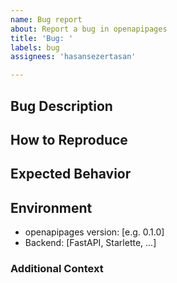```yaml
---
name: Bug report
about: Report a bug in openapipages
title: 'Bug: '
labels: bug
assignees: 'hasansezertasan'

---
```

## Bug Description

<!--
This issue tracker is a tool to address bugs in openapipages itself.
Please use GitHub Discussions for questions about your own code.

Replace this comment with a clear outline of what the bug is.
-->

## How to Reproduce

<!--
Describe how to replicate the bug.

Please provide a minimal reproducible example that developers can run to investigate the problem.
You can find help for creating such an example [here](https://stackoverflow.com/help/minimal-reproducible-example).

Here is an example of a minimal reproducible example:

```python
# /// script
# requires-python = ">=3.8"
# dependencies = [
#     "openapipages==0.1.0",
#     "fastapi",
#     "uvicorn",
# ]
# ///
from typing import Dict

import uvicorn
from fastapi import FastAPI
from fastapi.responses import HTMLResponse

from openapipages import ReDoc

app = FastAPI(redoc_url=None)


@app.get("/")
def root() -> Dict[str, str]:
    """Root of the application."""
    return {"Hello": "World"}


@app.get("/redoc", response_class=HTMLResponse, include_in_schema=False)
def get_redoc() -> str:
    """Redoc."""
    0/0  # This will raise a ZeroDivisionError
    return ReDoc(title="ReDoc").render()


if __name__ == "__main__":
    uvicorn.run(app, host="0.0.0.0", port=8000)
```

Include the full traceback if there was an exception. For example:

```shell
INFO:     Started server process [19961]
INFO:     Waiting for application startup.
INFO:     Application startup complete.
INFO:     Uvicorn running on http://0.0.0.0:8000 (Press CTRL+C to quit)
INFO:     127.0.0.1:56096 - "GET /redoc HTTP/1.1" 500 Internal Server Error
ERROR:    Exception in ASGI application
Traceback (most recent call last):
  File "/Users/hasansezertasan/openapipages/.venv/lib/python3.8/site-packages/uvicorn/protocols/http/h11_impl.py", line 403, in run_asgi
    result = await app(  # type: ignore[func-returns-value]
  File "/Users/hasansezertasan/openapipages/.venv/lib/python3.8/site-packages/uvicorn/middleware/proxy_headers.py", line 60, in __call__
    return await self.app(scope, receive, send)
  File "/Users/hasansezertasan/openapipages/.venv/lib/python3.8/site-packages/fastapi/applications.py", line 1054, in __call__
    await super().__call__(scope, receive, send)
  File "/Users/hasansezertasan/openapipages/.venv/lib/python3.8/site-packages/starlette/applications.py", line 112, in __call__
    await self.middleware_stack(scope, receive, send)
  File "/Users/hasansezertasan/openapipages/.venv/lib/python3.8/site-packages/starlette/middleware/errors.py", line 187, in __call__
    raise exc
  File "/Users/hasansezertasan/openapipages/.venv/lib/python3.8/site-packages/starlette/middleware/errors.py", line 165, in __call__
    await self.app(scope, receive, _send)
  File "/Users/hasansezertasan/openapipages/.venv/lib/python3.8/site-packages/starlette/middleware/exceptions.py", line 62, in __call__
    await wrap_app_handling_exceptions(self.app, conn)(scope, receive, send)
  File "/Users/hasansezertasan/openapipages/.venv/lib/python3.8/site-packages/starlette/_exception_handler.py", line 53, in wrapped_app
    raise exc
  File "/Users/hasansezertasan/openapipages/.venv/lib/python3.8/site-packages/starlette/_exception_handler.py", line 42, in wrapped_app
    await app(scope, receive, sender)
  File "/Users/hasansezertasan/openapipages/.venv/lib/python3.8/site-packages/starlette/routing.py", line 715, in __call__
    await self.middleware_stack(scope, receive, send)
  File "/Users/hasansezertasan/openapipages/.venv/lib/python3.8/site-packages/starlette/routing.py", line 735, in app
    await route.handle(scope, receive, send)
  File "/Users/hasansezertasan/openapipages/.venv/lib/python3.8/site-packages/starlette/routing.py", line 288, in handle
    await self.app(scope, receive, send)
  File "/Users/hasansezertasan/openapipages/.venv/lib/python3.8/site-packages/starlette/routing.py", line 76, in app
    await wrap_app_handling_exceptions(app, request)(scope, receive, send)
  File "/Users/hasansezertasan/openapipages/.venv/lib/python3.8/site-packages/starlette/_exception_handler.py", line 53, in wrapped_app
    raise exc
  File "/Users/hasansezertasan/openapipages/.venv/lib/python3.8/site-packages/starlette/_exception_handler.py", line 42, in wrapped_app
    await app(scope, receive, sender)
  File "/Users/hasansezertasan/openapipages/.venv/lib/python3.8/site-packages/starlette/routing.py", line 73, in app
    response = await f(request)
  File "/Users/hasansezertasan/openapipages/.venv/lib/python3.8/site-packages/fastapi/routing.py", line 302, in app
    raw_response = await run_endpoint_function(
  File "/Users/hasansezertasan/openapipages/.venv/lib/python3.8/site-packages/fastapi/routing.py", line 215, in run_endpoint_function
    return await run_in_threadpool(dependant.call, **values)
  File "/Users/hasansezertasan/openapipages/.venv/lib/python3.8/site-packages/starlette/concurrency.py", line 37, in run_in_threadpool
    return await anyio.to_thread.run_sync(func)
  File "/Users/hasansezertasan/openapipages/.venv/lib/python3.8/site-packages/anyio/to_thread.py", line 56, in run_sync
    return await get_async_backend().run_sync_in_worker_thread(
  File "/Users/hasansezertasan/openapipages/.venv/lib/python3.8/site-packages/anyio/_backends/_asyncio.py", line 2364, in run_sync_in_worker_thread
    return await future
  File "/Users/hasansezertasan/openapipages/.venv/lib/python3.8/site-packages/anyio/_backends/_asyncio.py", line 864, in run
    result = context.run(func, *args)
  File "main.py", line 28, in get_redoc
    0/0
ZeroDivisionError: division by zero
```
-->

## Expected Behavior

<!--
Describe the expected behavior that should have happened but didn't.
-->

## Environment

<!--
You can skip this section if you have provided a minimal reproducible example that includes the
environment information as part of the code snippet (inline metadata).

Otherwise, please complete the following information

Read more about inline metadata:
  - [PEP 723 – Inline script metadata | peps.python.org](https://peps.python.org/pep-0723/)
  - [Inline script metadata - Python Packaging User Guide](https://packaging.python.org/en/latest/specifications/inline-script-metadata/)
-->

- openapipages version: [e.g. 0.1.0]
- Backend: [FastAPI, Starlette, ...]

### Additional Context

<!--
Add any other context about the problem here.
-->
